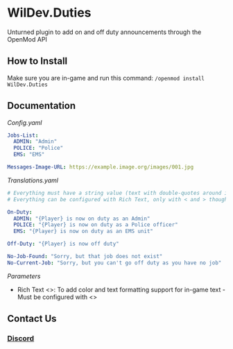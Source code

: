 # WilDev.Duties
Unturned plugin to add on and off duty announcements through the OpenMod API

## How to Install
Make sure you are in-game and run this command:
`/openmod install WilDev.Duties`

## Documentation
*Config.yaml*
```yaml
Jobs-List:
  ADMIN: "Admin"
  POLICE: "Police"
  EMS: "EMS"

Messages-Image-URL: https://example.image.org/images/001.jpg
```

*Translations.yaml*
```yaml
# Everything must have a string value (text with double-quotes around it)
# Everything can be configured with Rich Text, only with < and > though

On-Duty:
  ADMIN: "{Player} is now on duty as an Admin"
  POLICE: "{Player} is now on duty as a Police officer"
  EMS: "{Player} is now on duty as an EMS unit"

Off-Duty: "{Player} is now off duty"

No-Job-Found: "Sorry, but that job does not exist"
No-Current-Job: "Sorry, but you can't go off duty as you have no job"
```

*Parameters*
- Rich Text <>: To add color and text formatting support for in-game text - Must be configured with <>

## Contact Us
### [Discord](https://discord.gg/4Ggybyy87d)
